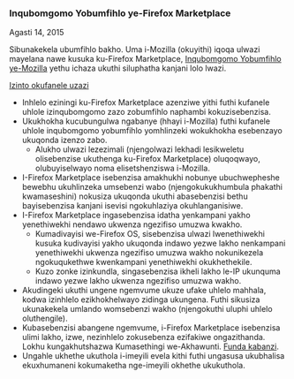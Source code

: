 ### Inqubomgomo Yobumfihlo ye-Firefox Marketplace
Agasti 14, 2015

Sibunakekela ubumfihlo bakho. Uma i-Mozilla (okuyithi) iqoqa ulwazi mayelana nawe kusuka ku-Firefox Marketplace, [Inqubomgomo Yobumfihlo ye-Mozilla](https://www.mozilla.org/privacy/) yethu ichaza ukuthi siluphatha kanjani lolo lwazi.

<u>Izinto okufanele uzazi</u>

- Inhlelo eziningi ku-Firefox Marketplace azenziwe yithi futhi kufanele uhlole izinqubomgomo zazo zobumfihlo naphambi kokuzisebenzisa.
- Ukukhokha kucubungulwa ngabanye (hhayi i-Mozilla) futhi kufanele uhlole inqubomgomo yobumfihlo yomhlinzeki wokukhokha esebenzayo ukuqonda izenzo zabo.
  - Alukho ulwazi lezezimali (njengolwazi lekhadi lesikweletu olisebenzise ukuthenga ku-Firefox Marketplace) oluqoqwayo, olubuyiselwayo noma elisetshenziswa i-Mozilla.
- I-Firefox Marketplace isebenzisa amakhukhi nobunye ubuchwepheshe bewebhu ukuhlinzeka umsebenzi wabo (njengokukukhumbula phakathi kwamaseshini) nokusiza ukuqonda ukuthi abasebenzisi bethu bayisebenzisa kanjani isevisi ngokuhlaziya okuhlanganisiwe.
- I-Firefox Marketplace ingasebenzisa idatha yenkampani yakho yenethiwekhi nendawo ukwenza ngezifiso umuzwa kwakho.
  - Kumadivayisi we-Firefox OS, sisebenzisa ulwazi lwenethiwekhi kusuka kudivayisi yakho ukuqonda indawo yezwe lakho nenkampani yenethiwekhi ukwenza ngezifiso umuzwa wakho nokunikezela ngokuqukethwe kwenkampani yenethiwekhi okukhethekile.
  - Kuzo zonke izinkundla, singasebenzisa ikheli lakho le-IP ukunquma indawo yezwe lakho ukwenza ngezifiso umuzwa wakho.
- Akudingeki ukuthi ungene ngemvume ukuze ufake uhlelo mahhala, kodwa izinhlelo ezikhokhelwayo zidinga ukungena. Futhi sikusiza ukunakekela umlando womsebenzi wakho (njengokuthi uluphi uhlelo oluthengile).
- Kubasebenzisi abangene ngemvume, i-Firefox Marketplace isebenzisa ulimi lakho, izwe, nezinhlelo zokusebenza ezifakiwe ongazithanda.  Lokhu kungakhutshazwa Kumasethingi we-Akhawunti.  [Funda kabanzi](https://support.mozilla.org/kb/recommendations-marketplace).
- Ungahle ukhethe ukuthola i-imeyili evela kithi futhi ungasusa ukubhalisa ekuxhumaneni kokumaketha nge-imeyili okhethe ukukuthola.
